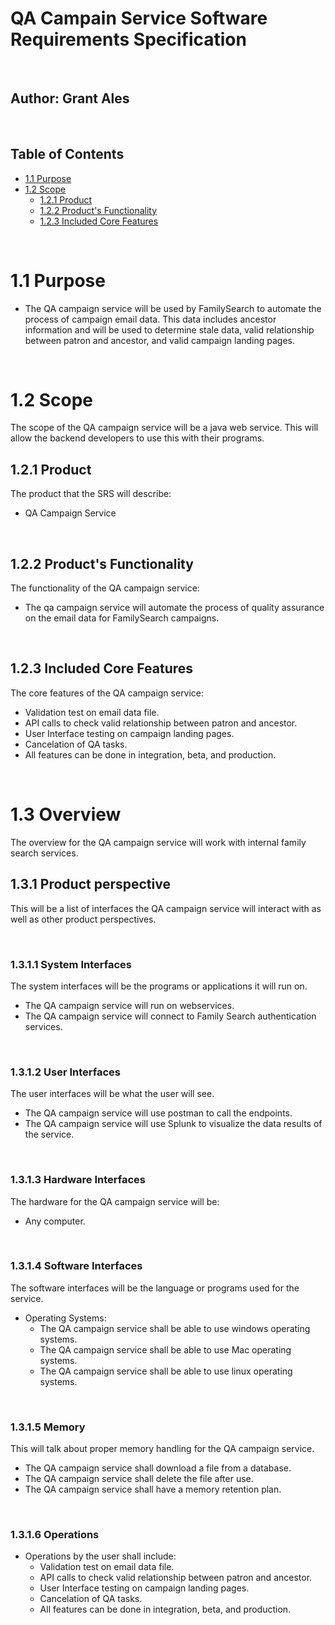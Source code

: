 # QA Campain Service Software Requirements Specification

<br>

## **Author: Grant Ales**

<br>

## **Table of Contents**
* [1.1 Purpose](#1.1-purpose)
* [1.2 Scope](#1.2-scope)
    * [1.2.1 Product](#1.2.1-product)
    * [1.2.2 Product's Functionality](#1.2.2-Product's-Functionality)
    * [1.2.3 Included Core Features](#1.2.3-core-features) 

<br>

# 1.1 Purpose <a name="1.1-purpose"/>
- The QA campaign service will be used by FamilySearch to automate the process of campaign email data. This data includes ancestor information and will be used to determine stale data, valid relationship between patron and ancestor, and valid campaign landing pages.

<br>

# 1.2 Scope <a name="1.2-scope"/>
The scope of the QA campaign service will be a java web service. This will allow the backend developers to use this with their programs.

## 1.2.1 Product<a name="1.2.1-product" />
The product that the SRS will describe:

- QA Campaign Service

<br>

## 1.2.2 Product's Functionality<a name="1.2.2-Product's-Functionality" />
The functionality of the QA campaign service:

- The qa campaign service will automate the process of quality assurance on the email data for FamilySearch campaigns.

<br>

## 1.2.3 Included Core Features <a name="1.2.3-core-features" />
The core features of the QA campaign service:

- Validation test on email data file.
- API calls to check valid relationship between patron and ancestor.
- User Interface testing on campaign landing pages.
- Cancelation of QA tasks.
- All features can be done in integration, beta, and production.

<br>

# 1.3 Overview <a name="1.3-overview" />
The overview for the QA campaign service will work with internal family search services.

## 1.3.1 Product perspective <a name="1.3.1-product-perspective" />
This will be a list of interfaces the QA campaign service will interact with as well as other product perspectives.

<br>

### 1.3.1.1 System Interfaces <a name="1.3.1.1-system-interface" />
The system interfaces will be the programs or applications it will run on.

- The QA campaign service will run on webservices.
- The QA campaign service will connect to Family Search authentication services.

<br>

### 1.3.1.2 User Interfaces <a name="1.3.1.2-user-interface" />
The user interfaces will be what the user will see.

- The QA campaign service will use postman to call the endpoints.
- The QA campaign service will use Splunk to visualize the data results of the service.

<br>

### 1.3.1.3 Hardware Interfaces <a name="1.3.1.3-hardware-interface" />
The hardware for the QA campaign service will be:

- Any computer.

<br>

### 1.3.1.4 Software Interfaces <a name="1.3.1.4-software-interface" />
The software interfaces will be the language or programs used for the service.

- Operating Systems:
    - The QA campaign service shall be able to use windows operating systems.
    - The QA campaign service shall be able to use  Mac operating systems.
    - The QA campaign service shall be able to use linux operating systems.

<br>

### 1.3.1.5 Memory <a name="1.3.1.5-memory" />
This will talk about proper memory handling for the QA campaign service.

- The QA campaign service shall download a file from a database.
- The QA campaign service shall delete the file after use.
- The QA campaign service shall have a memory retention plan.

<br>

### 1.3.1.6 Operations <a name="1.3.1.6-operations" />
- Operations by the user shall include:
    - Validation test on email data file.
    - API calls to check valid relationship between patron and ancestor.
    - User Interface testing on campaign landing pages.
    - Cancelation of QA tasks.
    - All features can be done in integration, beta, and production.

